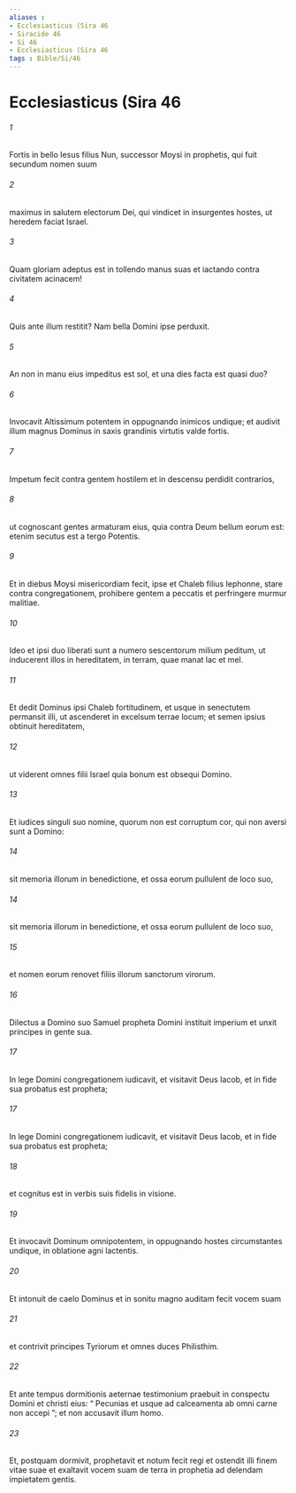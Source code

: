 ```yaml
---
aliases : 
- Ecclesiasticus (Sira 46
- Siracide 46
- Si 46
- Ecclesiasticus (Sira 46
tags : Bible/Si/46
---
```


# Ecclesiasticus (Sira 46

###### 1
Fortis in bello Iesus filius Nun, successor Moysi in prophetis, qui fuit secundum nomen suum
###### 2
maximus in salutem electorum Dei, qui vindicet in insurgentes hostes, ut heredem faciat Israel.
###### 3
Quam gloriam adeptus est in tollendo manus suas et iactando contra civitatem acinacem!
###### 4
Quis ante illum restitit? Nam bella Domini ipse perduxit.
###### 5
An non in manu eius impeditus est sol, et una dies facta est quasi duo?
###### 6
Invocavit Altissimum potentem in oppugnando inimicos undique; et audivit illum magnus Dominus in saxis grandinis virtutis valde fortis.
###### 7
Impetum fecit contra gentem hostilem et in descensu perdidit contrarios,
###### 8
ut cognoscant gentes armaturam eius, quia contra Deum bellum eorum est: etenim secutus est a tergo Potentis.
###### 9
Et in diebus Moysi misericordiam fecit, ipse et Chaleb filius Iephonne, stare contra congregationem, prohibere gentem a peccatis et perfringere murmur malitiae.
###### 10
Ideo et ipsi duo liberati sunt a numero sescentorum milium peditum, ut inducerent illos in hereditatem, in terram, quae manat lac et mel.
###### 11
Et dedit Dominus ipsi Chaleb fortitudinem, et usque in senectutem permansit illi, ut ascenderet in excelsum terrae locum; et semen ipsius obtinuit hereditatem,
###### 12
ut viderent omnes filii Israel quia bonum est obsequi Domino.
###### 13
Et iudices singuli suo nomine, quorum non est corruptum cor, qui non aversi sunt a Domino:
###### 14
sit memoria illorum in benedictione, et ossa eorum pullulent de loco suo,
###### 14
sit memoria illorum in benedictione, et ossa eorum pullulent de loco suo,
###### 15
et nomen eorum renovet filiis illorum sanctorum virorum.
###### 16
Dilectus a Domino suo Samuel propheta Domini instituit imperium et unxit principes in gente sua.
###### 17
In lege Domini congregationem iudicavit, et visitavit Deus Iacob, et in fide sua probatus est propheta;
###### 17
In lege Domini congregationem iudicavit, et visitavit Deus Iacob, et in fide sua probatus est propheta;
###### 18
et cognitus est in verbis suis fidelis in visione.
###### 19
Et invocavit Dominum omnipotentem, in oppugnando hostes circumstantes undique, in oblatione agni lactentis.
###### 20
Et intonuit de caelo Dominus et in sonitu magno auditam fecit vocem suam
###### 21
et contrivit principes Tyriorum et omnes duces Philisthim.
###### 22
Et ante tempus dormitionis aeternae testimonium praebuit in conspectu Domini et christi eius: “ Pecunias et usque ad calceamenta ab omni carne non accepi ”; et non accusavit illum homo.
###### 23
Et, postquam dormivit, prophetavit et notum fecit regi et ostendit illi finem vitae suae et exaltavit vocem suam de terra in prophetia ad delendam impietatem gentis.

